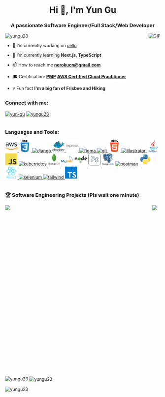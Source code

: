 <h1 align="center">Hi 👋, I'm Yun Gu</h1>
<h3 align="center">A passionate Software Engineer/Full Stack/Web Developer</h3>
<img align="right" alt="GIF" src="https://i.pinimg.com/originals/54/e3/7d/54e37d8074ebcde1d96c77d7b2a7f310.gif" height="240" />

<p align="left"> <img src="https://komarev.com/ghpvc/?username=yungu23&label=Profile%20views&color=0e75b6&style=flat" alt="yungu23" /> </p>

- 🔭 I’m currently working on [cello](https://github.com/hyperledger/cello)

- 🌱 I’m currently learning **Next.js, TypeScript**

- 📫 How to reach me **nerokucn@gmail.com**

- 🎓 Certification: <a href="https://www.linkedin.com/in/yun-gu/overlay/1635545202298/single-media-viewer/?profileId=ACoAABX6HgMBa7vuDWpHjd8uvwEp6CVS7YWIu24">**PMP**</a>  <a href="https://www.credly.com/badges/ff4f2522-5576-43d5-b934-2a28da408424/linked_in?t=sbi6gs">**AWS Certified Cloud Practitioner**</a>

- ⚡ Fun fact **I'm a big fan of Frisbee and Hiking**

<h3 align="left">Connect with me:</h3>
<p align="left">
<a href="https://linkedin.com/in/yun-gu" target="blank"><img align="center" src="https://raw.githubusercontent.com/rahuldkjain/github-profile-readme-generator/master/src/images/icons/Social/linked-in-alt.svg" alt="yun-gu" height="30" width="40" /></a>
<a href="https://www.leetcode.com/yungu23" target="blank"><img align="center" src="https://raw.githubusercontent.com/rahuldkjain/github-profile-readme-generator/master/src/images/icons/Social/leet-code.svg" alt="yungu23" height="30" width="40" /></a>
</p>

#

<h3 align="left">Languages and Tools:</h3>
<p align="left"> <a href="https://aws.amazon.com" target="_blank" rel="noreferrer"> <img src="https://raw.githubusercontent.com/devicons/devicon/master/icons/amazonwebservices/amazonwebservices-original-wordmark.svg" alt="aws" width="40" height="40"/> </a> <a href="https://www.w3schools.com/css/" target="_blank" rel="noreferrer"> <img src="https://raw.githubusercontent.com/devicons/devicon/master/icons/css3/css3-original-wordmark.svg" alt="css3" width="40" height="40"/> </a> <a href="https://www.djangoproject.com/" target="_blank" rel="noreferrer"> <img src="https://cdn.worldvectorlogo.com/logos/django.svg" alt="django" width="40" height="40"/> </a> <a href="https://www.docker.com/" target="_blank" rel="noreferrer"> <img src="https://raw.githubusercontent.com/devicons/devicon/master/icons/docker/docker-original-wordmark.svg" alt="docker" width="40" height="40"/> </a> <a href="https://expressjs.com" target="_blank" rel="noreferrer"> <img src="https://raw.githubusercontent.com/devicons/devicon/master/icons/express/express-original-wordmark.svg" alt="express" width="40" height="40"/> </a> <a href="https://www.figma.com/" target="_blank" rel="noreferrer"> <img src="https://www.vectorlogo.zone/logos/figma/figma-icon.svg" alt="figma" width="40" height="40"/> </a> <a href="https://git-scm.com/" target="_blank" rel="noreferrer"> <img src="https://www.vectorlogo.zone/logos/git-scm/git-scm-icon.svg" alt="git" width="40" height="40"/> </a> <a href="https://www.w3.org/html/" target="_blank" rel="noreferrer"> <img src="https://raw.githubusercontent.com/devicons/devicon/master/icons/html5/html5-original-wordmark.svg" alt="html5" width="40" height="40"/> </a> <a href="https://www.adobe.com/in/products/illustrator.html" target="_blank" rel="noreferrer"> <img src="https://www.vectorlogo.zone/logos/adobe_illustrator/adobe_illustrator-icon.svg" alt="illustrator" width="40" height="40"/> </a> <a href="https://www.java.com" target="_blank" rel="noreferrer"> <img src="https://raw.githubusercontent.com/devicons/devicon/master/icons/java/java-original.svg" alt="java" width="40" height="40"/> </a> <a href="https://developer.mozilla.org/en-US/docs/Web/JavaScript" target="_blank" rel="noreferrer"> <img src="https://raw.githubusercontent.com/devicons/devicon/master/icons/javascript/javascript-original.svg" alt="javascript" width="40" height="40"/> </a> <a href="https://kubernetes.io" target="_blank" rel="noreferrer"> <img src="https://www.vectorlogo.zone/logos/kubernetes/kubernetes-icon.svg" alt="kubernetes" width="40" height="40"/> </a> <a href="https://www.mongodb.com/" target="_blank" rel="noreferrer"> <img src="https://raw.githubusercontent.com/devicons/devicon/master/icons/mongodb/mongodb-original-wordmark.svg" alt="mongodb" width="40" height="40"/> </a> <a href="https://www.mysql.com/" target="_blank" rel="noreferrer"> <img src="https://raw.githubusercontent.com/devicons/devicon/master/icons/mysql/mysql-original-wordmark.svg" alt="mysql" width="40" height="40"/> </a> <a href="https://nodejs.org" target="_blank" rel="noreferrer"> <img src="https://raw.githubusercontent.com/devicons/devicon/master/icons/nodejs/nodejs-original-wordmark.svg" alt="nodejs" width="40" height="40"/> </a> <a href="https://www.photoshop.com/en" target="_blank" rel="noreferrer"> <img src="https://raw.githubusercontent.com/devicons/devicon/master/icons/photoshop/photoshop-line.svg" alt="photoshop" width="40" height="40"/> </a> <a href="https://www.postgresql.org" target="_blank" rel="noreferrer"> <img src="https://raw.githubusercontent.com/devicons/devicon/master/icons/postgresql/postgresql-original-wordmark.svg" alt="postgresql" width="40" height="40"/> </a> <a href="https://postman.com" target="_blank" rel="noreferrer"> <img src="https://www.vectorlogo.zone/logos/getpostman/getpostman-icon.svg" alt="postman" width="40" height="40"/> </a> <a href="https://www.python.org" target="_blank" rel="noreferrer"> <img src="https://raw.githubusercontent.com/devicons/devicon/master/icons/python/python-original.svg" alt="python" width="40" height="40"/> </a> <a href="https://reactjs.org/" target="_blank" rel="noreferrer"> <img src="https://raw.githubusercontent.com/devicons/devicon/master/icons/react/react-original-wordmark.svg" alt="react" width="40" height="40"/> </a> <a href="https://www.selenium.dev" target="_blank" rel="noreferrer"> <img src="https://raw.githubusercontent.com/detain/svg-logos/780f25886640cef088af994181646db2f6b1a3f8/svg/selenium-logo.svg" alt="selenium" width="40" height="40"/> </a> <a href="https://tailwindcss.com/" target="_blank" rel="noreferrer"> <img src="https://www.vectorlogo.zone/logos/tailwindcss/tailwindcss-icon.svg" alt="tailwind" width="40" height="40"/> </a> <a href="https://www.typescriptlang.org/" target="_blank" rel="noreferrer"> <img src="https://raw.githubusercontent.com/devicons/devicon/master/icons/typescript/typescript-original.svg" alt="typescript" width="40" height="40"/> </a> </p>

# 

### 🏆 Software Engineering Projects (Pls wait one minute)

<div style="display: flex; justify-content: space-between; margin-right: 10px">
    <img src="https://github.com/YUNGU23/HobbyHub/raw/main/demo.gif" height="500">
    <img src="https://github.com/YUNGU23/Community-Board/raw/main/demo-.gif" height="500">
    
</div>
<br>

#

<p><img align="left" src="https://github-readme-stats.vercel.app/api/top-langs?username=yungu23&show_icons=true&locale=en&layout=compact" alt="yungu23" /></p>

<p>&nbsp;<img align="center" src="https://github-readme-stats.vercel.app/api?username=yungu23&show_icons=true&locale=en" alt="yungu23" /></p>

<p><img align="center" src="https://github-readme-streak-stats.herokuapp.com/?user=yungu23&" alt="yungu23" /></p>
